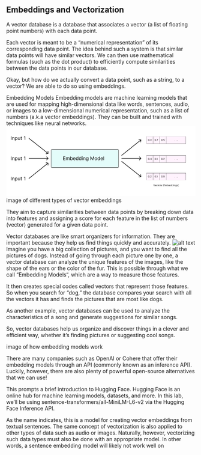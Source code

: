 ## Embeddings and Vectorization


A vector database is a database that associates a vector (a list of floating point numbers) with each data point.

Each vector is meant to be a “numerical representation” of its corresponding data point. The idea behind such a system is that similar data points will have similar vectors. We can then use mathematical formulas (such as the dot product) to efficiently compute similarities between the data points in our database.

Okay, but how do we actually convert a data point, such as a string, to a vector? We are able to do so using embeddings.

Embedding Models
Embedding models are machine learning models that are used for mapping high-dimensional data like words, sentences, audio, or images to a low-dimensional numerical representation, such as a list of numbers (a.k.a vector embeddings). They can be built and trained with techniques like neural networks.
![alt text](image.png)
image of different types of vector embeddings

They aim to capture similarities between data points by breaking down data into features and assigning a score for each feature in the list of numbers (vector) generated for a given data point.

Vector databases are like smart organizers for information. They are important because they help us find things quickly and accurately.
![alt text](https://cf-courses-data.s3.us.cloud-object-storage.appdomain.cloud/IBMSkillsNetwork-GPXX0GP9EN/7.png)
Imagine you have a big collection of pictures, and you want to find all the pictures of dogs. Instead of going through each picture one by one, a vector database can analyze the unique features of the images, like the shape of the ears or the color of the fur. This is possible through what we call “Embedding Models“, which are a way to measure those features.

It then creates special codes called vectors that represent those features. So when you search for “dog,” the database compares your search with all the vectors it has and finds the pictures that are most like dogs.

As another example, vector databases can be used to analyze the characteristics of a song and generate suggestions for similar songs.

So, vector databases help us organize and discover things in a clever and efficient way, whether it’s finding pictures or suggesting cool songs.

image of how embedding models work

There are many companies such as OpenAI or Cohere that offer their embedding models through an API (commonly known as an inference API). Luckily, however, there are also plenty of powerful open-source alternatives that we can use!

This prompts a brief introduction to Hugging Face. Hugging Face is an online hub for machine learning models, datasets, and more. In this lab, we’ll be using sentence-transformers/all-MiniLM-L6-v2 via the Hugging Face Inference API.

As the name indicates, this is a model for creating vector embeddings from textual sentences. The same concept of vectorization is also applied to other types of data such as audio or images. Naturally, however, vectorizing such data types must also be done with an appropriate model. In other words, a sentence embedding model will likely not work well on